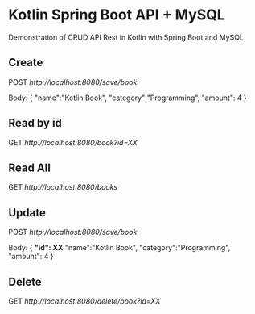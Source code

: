 # Kotlin Spring Boot API + MySQL
Demonstration of CRUD API Rest in Kotlin with Spring Boot and MySQL


<h2>Create</h2>
<p>POST <i>http://localhost:8080/save/book</i></p>
<p>Body: {
	        "name":"Kotlin Book",
	        "category":"Programming",
	        "amount": 4
          }</p>

<h2>Read by id</h2>
<p>GET <i>http://localhost:8080/book?id=XX</i></p>


<h2>Read All</h2>
<p>GET <i>http://localhost:8080/books</i></p>

<h2>Update</h2>
<p>POST <i>http://localhost:8080/save/book</i></p>
<p>Body: {
          <b>"id": XX</b>
	        "name":"Kotlin Book",
	        "category":"Programming",
	        "amount": 4
          }</p>     
          
<h2>Delete</h2>
<p>GET <i>http://localhost:8080/delete/book?id=XX</i></p>




